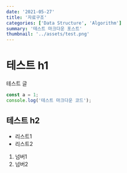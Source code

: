 ```yaml
---
date: '2021-05-27'
title: '자료구조'
categories: ['Data Structure', 'Algorithm']
summary: '테스트 마크다운 포스트'
thumbnail: '../assets/test.png'
---
```


# 테스트 h1

테스트 글

```js
const a = 1;
console.log('테스트 마크다운 코드');
```

## 테스트 h2

- 리스트1
- 리스트2

1. 넘버1
2. 넘버2
